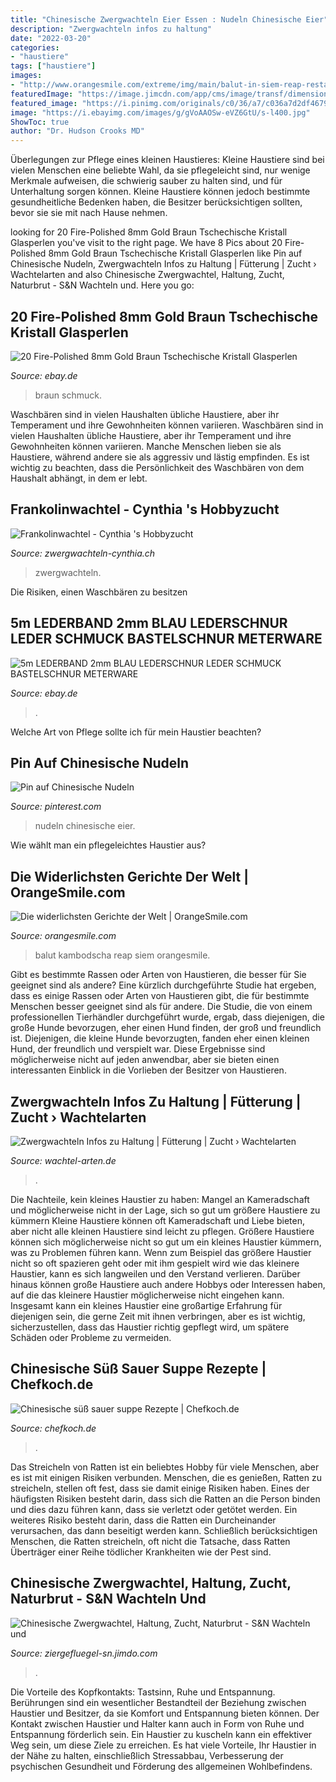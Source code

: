 ```yaml
---
title: "Chinesische Zwergwachteln Eier Essen : Nudeln Chinesische Eier"
description: "Zwergwachteln infos zu haltung"
date: "2022-03-20"
categories:
- "haustiere"
tags: ["haustiere"]
images:
- "http://www.orangesmile.com/extreme/img/main/balut-in-siem-reap-restaurants_1.jpg"
featuredImage: "https://image.jimcdn.com/app/cms/image/transf/dimension=1920x400:format=jpg/path/s288646dd2e6dccb5/image/i78a7826886c634d4/version/1573204059/image.jpg"
featured_image: "https://i.pinimg.com/originals/c0/36/a7/c036a7d2df4679f2954950459f6cd2b5.jpg"
image: "https://i.ebayimg.com/images/g/gVoAAOSw-eVZ6GtU/s-l400.jpg"
ShowToc: true
author: "Dr. Hudson Crooks MD"
---
```



Überlegungen zur Pflege eines kleinen Haustieres:
Kleine Haustiere sind bei vielen Menschen eine beliebte Wahl, da sie pflegeleicht sind, nur wenige Merkmale aufweisen, die schwierig sauber zu halten sind, und für Unterhaltung sorgen können. Kleine Haustiere können jedoch bestimmte gesundheitliche Bedenken haben, die Besitzer berücksichtigen sollten, bevor sie sie mit nach Hause nehmen.

	

		
looking for 20 Fire-Polished 8mm Gold Braun Tschechische Kristall Glasperlen you've visit to the right page. We have 8 Pics about 20 Fire-Polished 8mm Gold Braun Tschechische Kristall Glasperlen like Pin auf Chinesische Nudeln, Zwergwachteln Infos zu Haltung | Fütterung | Zucht › Wachtelarten and also Chinesische Zwergwachtel, Haltung, Zucht, Naturbrut - S&amp;N Wachteln und. Here you go:
		
    
## 20 Fire-Polished 8mm Gold Braun Tschechische Kristall Glasperlen

<img loading=lazy src="https://i.ebayimg.com/images/g/Y9cAAOSwH6lcpbRU/s-l400.jpg" onerror="this.onerror=null;this.src='https://tse2.mm.bing.net/th?id=OIP.yd0yfHrLP0a1sQlIGEzk0AAAAA&amp;pid=15.1';" alt="20 Fire-Polished 8mm Gold Braun Tschechische Kristall Glasperlen">

_Source: ebay.de_

>braun schmuck. 

	

Waschbären sind in vielen Haushalten übliche Haustiere, aber ihr Temperament und ihre Gewohnheiten können variieren.
Waschbären sind in vielen Haushalten übliche Haustiere, aber ihr Temperament und ihre Gewohnheiten können variieren. Manche Menschen lieben sie als Haustiere, während andere sie als aggressiv und lästig empfinden. Es ist wichtig zu beachten, dass die Persönlichkeit des Waschbären von dem Haushalt abhängt, in dem er lebt.

    
## Frankolinwachtel - Cynthia &#039;s Hobbyzucht

<img loading=lazy src="https://image.jimcdn.com/app/cms/image/transf/none/path/sa9146a3af2452ca3/image/i83bc89b7e4ebfb78/version/1574714119/image.jpg" onerror="this.onerror=null;this.src='https://tse1.mm.bing.net/th?id=OIP.2Gvujg5U7mhDvzj45nMRAwHaEf&amp;pid=15.1';" alt="Frankolinwachtel - Cynthia &#039;s Hobbyzucht">

_Source: zwergwachteln-cynthia.ch_

>zwergwachteln. 

	

Die Risiken, einen Waschbären zu besitzen

    
## 5m LEDERBAND 2mm BLAU LEDERSCHNUR LEDER SCHMUCK BASTELSCHNUR METERWARE

<img loading=lazy src="https://i.ebayimg.com/images/g/gVoAAOSw-eVZ6GtU/s-l400.jpg" onerror="this.onerror=null;this.src='https://tse2.mm.bing.net/th?id=OIP.DxqmT3MNlTr5tRR2qaOjYgAAAA&amp;pid=15.1';" alt="5m LEDERBAND 2mm BLAU LEDERSCHNUR LEDER SCHMUCK BASTELSCHNUR METERWARE">

_Source: ebay.de_

>. 

	

Welche Art von Pflege sollte ich für mein Haustier beachten?

    
## Pin Auf Chinesische Nudeln

<img loading=lazy src="https://i.pinimg.com/originals/c0/36/a7/c036a7d2df4679f2954950459f6cd2b5.jpg" onerror="this.onerror=null;this.src='https://tse4.mm.bing.net/th?id=OIP.7raE0psmkNkfMFQCzAwozgHaFj&amp;pid=15.1';" alt="Pin auf Chinesische Nudeln">

_Source: pinterest.com_

>nudeln chinesische eier. 

	

Wie wählt man ein pflegeleichtes Haustier aus?

    
## Die Widerlichsten Gerichte Der Welt | OrangeSmile.com

<img loading=lazy src="http://www.orangesmile.com/extreme/img/main/balut-in-siem-reap-restaurants_1.jpg" onerror="this.onerror=null;this.src='https://tse3.mm.bing.net/th?id=OIP.EMf9FpHW-i9vS5zd45HAJwHaFj&amp;pid=15.1';" alt="Die widerlichsten Gerichte der Welt | OrangeSmile.com">

_Source: orangesmile.com_

>balut kambodscha reap siem orangesmile. 

	

Gibt es bestimmte Rassen oder Arten von Haustieren, die besser für Sie geeignet sind als andere?
Eine kürzlich durchgeführte Studie hat ergeben, dass es einige Rassen oder Arten von Haustieren gibt, die für bestimmte Menschen besser geeignet sind als für andere. Die Studie, die von einem professionellen Tierhändler durchgeführt wurde, ergab, dass diejenigen, die große Hunde bevorzugen, eher einen Hund finden, der groß und freundlich ist. Diejenigen, die kleine Hunde bevorzugten, fanden eher einen kleinen Hund, der freundlich und verspielt war. Diese Ergebnisse sind möglicherweise nicht auf jeden anwendbar, aber sie bieten einen interessanten Einblick in die Vorlieben der Besitzer von Haustieren.

    
## Zwergwachteln Infos Zu Haltung | Fütterung | Zucht › Wachtelarten

<img loading=lazy src="https://wachtel-arten.de/wp-content/uploads/2019/01/Zwergwachtel-Paar.jpg" onerror="this.onerror=null;this.src='https://tse1.mm.bing.net/th?id=OIP.pBmFdsYOW1Mc6EDbxzmbfAHaEo&amp;pid=15.1';" alt="Zwergwachteln Infos zu Haltung | Fütterung | Zucht › Wachtelarten">

_Source: wachtel-arten.de_

>. 

	

Die Nachteile, kein kleines Haustier zu haben: Mangel an Kameradschaft und möglicherweise nicht in der Lage, sich so gut um größere Haustiere zu kümmern
Kleine Haustiere können oft Kameradschaft und Liebe bieten, aber nicht alle kleinen Haustiere sind leicht zu pflegen. Größere Haustiere können sich möglicherweise nicht so gut um ein kleines Haustier kümmern, was zu Problemen führen kann. Wenn zum Beispiel das größere Haustier nicht so oft spazieren geht oder mit ihm gespielt wird wie das kleinere Haustier, kann es sich langweilen und den Verstand verlieren. Darüber hinaus können große Haustiere auch andere Hobbys oder Interessen haben, auf die das kleinere Haustier möglicherweise nicht eingehen kann. Insgesamt kann ein kleines Haustier eine großartige Erfahrung für diejenigen sein, die gerne Zeit mit ihnen verbringen, aber es ist wichtig, sicherzustellen, dass das Haustier richtig gepflegt wird, um spätere Schäden oder Probleme zu vermeiden.

    
## Chinesische Süß Sauer Suppe Rezepte | Chefkoch.de

<img loading=lazy src="https://static.chefkoch-cdn.de/ck.de/rezepte/326/326258/982826-960x720-chinesische-suppe-s-sauer.jpg" onerror="this.onerror=null;this.src='https://tse3.mm.bing.net/th?id=OIP.yRZMNgVL57VSjHf8WSX5kwHaHg&amp;pid=15.1';" alt="Chinesische süß sauer suppe Rezepte | Chefkoch.de">

_Source: chefkoch.de_

>. 

	

Das Streicheln von Ratten ist ein beliebtes Hobby für viele Menschen, aber es ist mit einigen Risiken verbunden.
Menschen, die es genießen, Ratten zu streicheln, stellen oft fest, dass sie damit einige Risiken haben. Eines der häufigsten Risiken besteht darin, dass sich die Ratten an die Person binden und dies dazu führen kann, dass sie verletzt oder getötet werden. Ein weiteres Risiko besteht darin, dass die Ratten ein Durcheinander verursachen, das dann beseitigt werden kann. Schließlich berücksichtigen Menschen, die Ratten streicheln, oft nicht die Tatsache, dass Ratten Überträger einer Reihe tödlicher Krankheiten wie der Pest sind.

    
## Chinesische Zwergwachtel, Haltung, Zucht, Naturbrut - S&amp;N Wachteln Und

<img loading=lazy src="https://image.jimcdn.com/app/cms/image/transf/dimension=1920x400:format=jpg/path/s288646dd2e6dccb5/image/i78a7826886c634d4/version/1573204059/image.jpg" onerror="this.onerror=null;this.src='https://tse1.mm.bing.net/th?id=OIP.gquj43jA7TN2KUUrXMroZAAAAA&amp;pid=15.1';" alt="Chinesische Zwergwachtel, Haltung, Zucht, Naturbrut - S&amp;N Wachteln und">

_Source: ziergefluegel-sn.jimdo.com_

>. 

	

Die Vorteile des Kopfkontakts: Tastsinn, Ruhe und Entspannung.
Berührungen sind ein wesentlicher Bestandteil der Beziehung zwischen Haustier und Besitzer, da sie Komfort und Entspannung bieten können. Der Kontakt zwischen Haustier und Halter kann auch in Form von Ruhe und Entspannung förderlich sein. Ein Haustier zu kuscheln kann ein effektiver Weg sein, um diese Ziele zu erreichen. Es hat viele Vorteile, Ihr Haustier in der Nähe zu halten, einschließlich Stressabbau, Verbesserung der psychischen Gesundheit und Förderung des allgemeinen Wohlbefindens.

